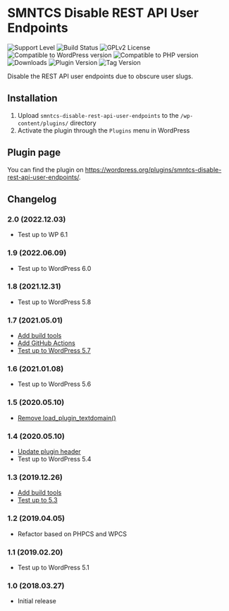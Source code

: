 # SMNTCS Disable REST API User Endpoints

![Support Level](https://img.shields.io/badge/support-active-green.svg)
![Build Status](https://github.com/nielslange/smntcs-disable-rest-api-user-endpoints/actions/workflows/test.yml/badge.svg)
![GPLv2 License](https://img.shields.io/github/license/nielslange/smntcs-disable-rest-api-user-endpoints.svg)
![Compatible to WordPress version](https://plugintests.com/plugins/smntcs-disable-rest-api-user-endpoints/wp-badge.svg)
![Compatible to PHP version](https://plugintests.com/plugins/smntcs-disable-rest-api-user-endpoints/php-badge.svg)
![Downloads](https://img.shields.io/wordpress/plugin/dt/smntcs-disable-rest-api-user-endpoints.svg)
![Plugin Version](https://img.shields.io/wordpress/plugin/v/smntcs-disable-rest-api-user-endpoints.svg)
![Tag Version](https://img.shields.io/github/tag/nielslange/smntcs-disable-rest-api-user-endpoints.svg)

Disable the REST API user endpoints due to obscure user slugs.

## Installation

1. Upload `smntcs-disable-rest-api-user-endpoints` to the `/wp-content/plugins/` directory
2. Activate the plugin through the `Plugins` menu in WordPress

## Plugin page

You can find the plugin on <https://wordpress.org/plugins/smntcs-disable-rest-api-user-endpoints/>.

## Changelog

### 2.0 (2022.12.03)

- Test up to WP 6.1

### 1.9 (2022.06.09)

- Test up to WordPress 6.0

### 1.8 (2021.12.31)

- Test up to WordPress 5.8

### 1.7 (2021.05.01)

- [Add build tools](https://github.com/nielslange/smntcs-disable-rest-api-user-endpoints/issues/21)
- [Add GitHub Actions](https://github.com/nielslange/smntcs-disable-rest-api-user-endpoints/issues/23)
- [Test up to WordPress 5.7](https://github.com/nielslange/smntcs-disable-rest-api-user-endpoints/issues/25)

### 1.6 (2021.01.08)

- Test up to WordPress 5.6

### 1.5 (2020.05.10)

- [Remove load_plugin_textdomain()](https://github.com/nielslange/smntcs-disable-rest-api-user-endpoints/issues/7)

### 1.4 (2020.05.10)

- [Update plugin header](https://github.com/nielslange/smntcs-disable-rest-api-user-endpoints/issues/5)
- Test up to WordPress 5.4

### 1.3 (2019.12.26)

- [Add build tools](https://github.com/nielslange/smntcs-disable-rest-api-user-endpoints/issues/3)
- [Test up to 5.3](https://github.com/nielslange/smntcs-disable-rest-api-user-endpoints/issues/2)

### 1.2 (2019.04.05)

- Refactor based on PHPCS and WPCS

### 1.1 (2019.02.20)

- Test up to WordPress 5.1

### 1.0 (2018.03.27)

- Initial release
